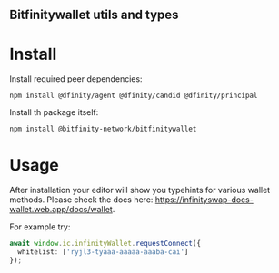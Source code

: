 ## Bitfinitywallet utils and types

# Install

Install required peer dependencies:
```
npm install @dfinity/agent @dfinity/candid @dfinity/principal
```

Install th package itself:
```
npm install @bitfinity-network/bitfinitywallet 
```

# Usage

After installation your editor will show you typehints for various wallet methods. Please check the docs here: https://infinityswap-docs-wallet.web.app/docs/wallet.

For example try:

```typescript
await window.ic.infinityWallet.requestConnect({
  whitelist: ['ryjl3-tyaaa-aaaaa-aaaba-cai']
});
```
